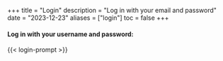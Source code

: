 +++
title = "Login"
description = "Log in with your email and password"
date = "2023-12-23"
aliases = ["login"]
toc = false
+++
#### Log in with your username and password:
{{< login-prompt >}}
